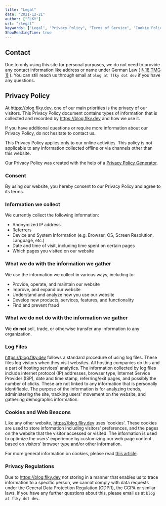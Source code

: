```yaml
---
title: "Legal"
date: "2021-12-21"
author: ["FLKY"]
url: "/legal"
keywords: ["Legal", "Privacy Policy", "Terms of Service", "Cookie Policy", "GDPR", "Imprint","Contact"]
ShowReadingTime: true
---
```



## Contact
Due to only using this site for personal purposes, we do not need to provide any contact information like address or name under German Law ( [§ 18 TMG 1)](https://www.gesetze-bayern.de/Content/Document/MStV-18) ).
You can still reach us through email at `blog at flky dot dev` if you have any questions.


## Privacy Policy

At https://blog.flky.dev, one of our main priorities is the privacy of our visitors. This Privacy Policy document contains types of information that is collected and recorded by https://blog.flky.dev and how we use it.

If you have additional questions or require more information about our Privacy Policy, do not hesitate to contact us.

This Privacy Policy applies only to our online activities. This policy is not applicable to any information collected offline or via channels other than this website. 

Our Privacy Policy was created with the help of a [Privacy Policy Generator](https://www.privacypolicygenerator.info).

### Consent

By using our website, you hereby consent to our Privacy Policy and agree to its terms.

### Information we collect

We currently collect the following information:

- Anonymized IP address
- Referrers
- Device and System Information (e.g. Browser, OS, Screen Resolution, Language, etc.)
- Date and time of visit, including time spent on certain pages
- Which pages you visited on our website

### What we do with the information we gather

We use the information we collect in various ways, including to:

- Provide, operate, and maintain our website
- Improve, and expand our website
- Understand and analyze how you use our website
- Develop new products, services, features, and functionality
- Find and prevent fraud

### What we do not do with the information we gather

We **do not** sell, trade, or otherwise transfer any information to any organization.

### Log Files

https://blog.flky.dev follows a standard procedure of using log files. These files log visitors when they visit websites. All hosting companies do this and a part of hosting services' analytics. The information collected by log files include internet protocol (IP) addresses, browser type, Internet Service Provider (ISP), date and time stamp, referring/exit pages, and possibly the number of clicks. These are not linked to any information that is personally identifiable. The purpose of the information is for analyzing trends, administering the site, tracking users' movement on the website, and gathering demographic information.


### Cookies and Web Beacons

Like any other website, https://blog.flky.dev uses 'cookies'. These cookies are used to store information including visitors' preferences, and the pages on the website that the visitor accessed or visited. The information is used to optimize the users' experience by customizing our web page content based on visitors' browser type and/or other information.

For more general information on cookies, please read [this article](https://www.generateprivacypolicy.com/#cookies).


### Privacy Regulations

Due to https://blog.flky.dev not storing in a manner that enables us to trace information to a specific person, we cannot comply with data requests under the General Data Protection Regulation (GDPR), the CCPA or similar laws. If you have any further questions about this, please email us at `blog at flky dot dev`.
